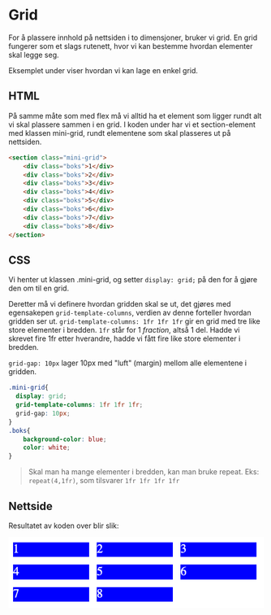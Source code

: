 # Grid

For å plassere innhold på nettsiden i to dimensjoner, bruker vi grid.
En grid fungerer som et slags rutenett, hvor vi kan bestemme hvordan elementer skal legge seg.

Eksemplet under viser hvordan vi kan lage en enkel grid.

## HTML

På samme måte som med flex må vi alltid ha et element som ligger rundt alt vi skal plassere sammen i en grid.
I koden under har vi et section-element med klassen mini-grid, rundt elementene som skal plasseres ut på nettsiden.

```HTML
<section class="mini-grid">
    <div class="boks">1</div>
    <div class="boks">2</div>
    <div class="boks">3</div>
    <div class="boks">4</div>
    <div class="boks">5</div>
    <div class="boks">6</div>
    <div class="boks">7</div>
    <div class="boks">8</div>
</section>
```

## CSS

Vi henter ut klassen .mini-grid, og setter `display: grid;` på den for å gjøre den om til en grid.

Deretter må vi definere hvordan gridden skal se ut, det gjøres med egensakepen `grid-template-columns`, verdien av denne forteller hvordan gridden ser ut.
`grid-template-columns: 1fr 1fr 1fr` gir en grid med tre like store elementer i bredden.
`1fr` står for 1 *fraction*, altså 1 del.
Hadde vi skrevet fire 1fr etter hverandre, hadde vi fått fire like store elementer i bredden.

`grid-gap: 10px` lager 10px med "luft" (margin) mellom alle elementene i gridden.

```CSS
.mini-grid{
  display: grid;
  grid-template-columns: 1fr 1fr 1fr;
  grid-gap: 10px;
}
.boks{
    background-color: blue;
    color: white;
}
```

> Skal man ha mange elementer i bredden, kan man bruke repeat.
> Eks: `repeat(4,1fr)`, som tilsvarer `1fr 1fr 1fr 1fr`

## Nettside

Resultatet av koden over blir slik:

![enkel grid](./enkel-grid.png)

